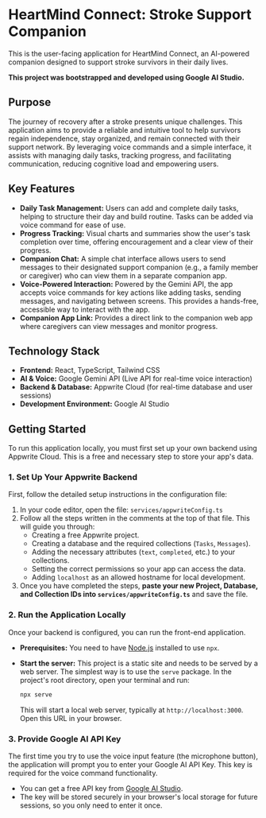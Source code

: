 # HeartMind Connect: Stroke Support Companion

This is the user-facing application for HeartMind Connect, an AI-powered companion designed to support stroke survivors in their daily lives.

**This project was bootstrapped and developed using Google AI Studio.**

## Purpose

The journey of recovery after a stroke presents unique challenges. This application aims to provide a reliable and intuitive tool to help survivors regain independence, stay organized, and remain connected with their support network. By leveraging voice commands and a simple interface, it assists with managing daily tasks, tracking progress, and facilitating communication, reducing cognitive load and empowering users.

## Key Features

* **Daily Task Management:** Users can add and complete daily tasks, helping to structure their day and build routine. Tasks can be added via voice command for ease of use.
* **Progress Tracking:** Visual charts and summaries show the user's task completion over time, offering encouragement and a clear view of their progress.
* **Companion Chat:** A simple chat interface allows users to send messages to their designated support companion (e.g., a family member or caregiver) who can view them in a separate companion app.
* **Voice-Powered Interaction:** Powered by the Gemini API, the app accepts voice commands for key actions like adding tasks, sending messages, and navigating between screens. This provides a hands-free, accessible way to interact with the app.
* **Companion App Link:** Provides a direct link to the companion web app where caregivers can view messages and monitor progress.

## Technology Stack

* **Frontend:** React, TypeScript, Tailwind CSS
* **AI & Voice:** Google Gemini API (Live API for real-time voice interaction)
* **Backend & Database:** Appwrite Cloud (for real-time database and user sessions)
* **Development Environment:** Google AI Studio

## Getting Started

To run this application locally, you must first set up your own backend using Appwrite Cloud. This is a free and necessary step to store your app's data.

### 1. Set Up Your Appwrite Backend

First, follow the detailed setup instructions in the configuration file:

1. In your code editor, open the file: `services/appwriteConfig.ts`
2. Follow all the steps written in the comments at the top of that file. This will guide you through:
    * Creating a free Appwrite project.
    * Creating a database and the required collections (`Tasks`, `Messages`).
    * Adding the necessary attributes (`text`, `completed`, etc.) to your collections.
    * Setting the correct permissions so your app can access the data.
    * Adding `localhost` as an allowed hostname for local development.
3. Once you have completed the steps, **paste your new Project, Database, and Collection IDs into `services/appwriteConfig.ts`** and save the file.

### 2. Run the Application Locally

Once your backend is configured, you can run the front-end application.

* **Prerequisites:** You need to have [Node.js](https://nodejs.org/) installed to use `npx`.

* **Start the server:** This project is a static site and needs to be served by a web server. The simplest way is to use the `serve` package. In the project's root directory, open your terminal and run:

    ```bash
    npx serve
    ```

    This will start a local web server, typically at `http://localhost:3000`. Open this URL in your browser.

### 3. Provide Google AI API Key

The first time you try to use the voice input feature (the microphone button), the application will prompt you to enter your Google AI API Key. This key is required for the voice command functionality.

* You can get a free API key from [Google AI Studio](https://aistudio.google.com/).
* The key will be stored securely in your browser's local storage for future sessions, so you only need to enter it once.
